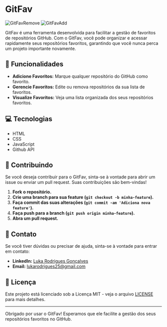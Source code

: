 # GitFav
![GitFavRemove](https://github.com/user-attachments/assets/2bb30312-b25f-4b9f-9ead-88cd2a7006a4)
![GitFavAdd](https://github.com/user-attachments/assets/7a064f45-a343-4c60-a803-9899286b6c79)

GitFav é uma ferramenta desenvolvida para facilitar a gestão de favoritos de repositórios GitHub. Com o GitFav, você pode organizar e acessar rapidamente seus repositórios favoritos, garantindo que você nunca perca um projeto importante novamente.

## 🚀 Funcionalidades

- **Adicione Favoritos:** Marque qualquer repositório do GitHub como favorito.
- **Gerencie Favoritos:** Edite ou remova repositórios da sua lista de favoritos.
- **Visualize Favoritos:** Veja uma lista organizada dos seus repositórios favoritos.

 
## 💻 Tecnologias

- HTML 
- CSS
- JavaScript
- Github API




## 🤝 Contribuindo

Se você deseja contribuir para o GitFav, sinta-se à vontade para abrir um issue ou enviar um pull request. Suas contribuições são bem-vindas!

1. **Fork o repositório.**
2. **Crie uma branch para sua feature (`git checkout -b minha-feature`).**
3. **Faça commit das suas alterações (`git commit -am 'Adiciona nova feature'`).**
4. **Faça push para a branch (`git push origin minha-feature`).**
5. **Abra um pull request.**

## 📧 Contato

Se você tiver dúvidas ou precisar de ajuda, sinta-se à vontade para entrar em contato:

- **LinkedIn:** [Luka Rodrigues Gonçalves](https://www.linkedin.com/in/luka-rodrigues-goncalves-3357512b4/)
- **Email:** lukarodrigues25@gmail.com

## 📝 Licença

Este projeto está licenciado sob a Licença MIT - veja o arquivo [LICENSE](LICENSE) para mais detalhes.

---

Obrigado por usar o GitFav! Esperamos que ele facilite a gestão dos seus repositórios favoritos no GitHub.
